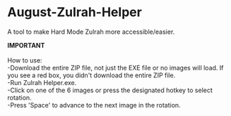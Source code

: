 # August-Zulrah-Helper
A tool to make Hard Mode Zulrah more accessible/easier.

**IMPORTANT**<br /><br />
How to use:<br />
-Download the entire ZIP file, not just the EXE file or no images will load. If you see a red box, you didn't download the entire ZIP file.<br />
-Run Zulrah Helper.exe.<br />
-Click on one of the 6 images or press the designated hotkey to select rotation.<br />
-Press 'Space' to advance to the next image in the rotation.<br />
